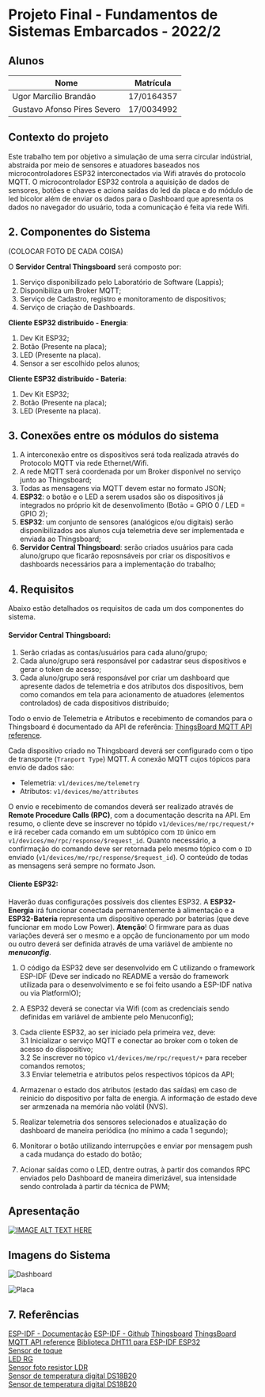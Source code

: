 # Projeto Final - Fundamentos de Sistemas Embarcados - 2022/2


## Alunos

| Nome                          | Matrícula  |
| ----------------------------- | ---------- |
| Ugor Marcílio Brandão         | 17/0164357 |
| Gustavo Afonso Pires Severo   | 17/0034992 |


## Contexto do projeto

Este trabalho tem por objetivo a simulação de uma serra circular indústrial, abstraida por meio de sensores e atuadores baseados nos microcontroladores ESP32 
interconectados via Wifi através do protocolo MQTT. O microcontrolador ESP32 controla a aquisição de dados de sensores, botões e chaves e aciona 
saídas do led da placa e do módulo de led bicolor além de enviar os dados para o Dashboard que apresenta os dados no navegador do usuário, toda a comunicação é feita via rede Wifi.


## 2. Componentes do Sistema

(COLOCAR FOTO DE CADA COISA)


O **Servidor Central Thingsboard** será composto por:
1. Serviço disponibilizado pelo Laboratório de Software (Lappis);
2. Disponibiliza um Broker MQTT;
3. Serviço de Cadastro, registro e monitoramento de dispositivos;
4. Serviço de criação de Dashboards.

**Cliente ESP32 distribuído - Energia**:
1. Dev Kit ESP32;
2. Botão (Presente na placa);
3. LED (Presente na placa).
4. Sensor a ser escolhido pelos alunos;

**Cliente ESP32 distribuído - Bateria**:
1. Dev Kit ESP32;
2. Botão (Presente na placa);
3. LED (Presente na placa).

## 3. Conexões entre os módulos do sistema

1. A interconexão entre os dispositivos será toda realizada através do Protocolo MQTT via rede Ethernet/Wifi. 
2. A rede MQTT será coordenada por um Broker disponível no serviço junto ao Thingsboard;
3. Todas as mensagens via MQTT devem estar no formato JSON;
4. **ESP32**: o botão e o LED a serem usados são os dispositivos já integrados no próprio kit de desenvolimento (Botão = GPIO 0 / LED = GPIO 2);
5. **ESP32**: um conjunto de sensores (analógicos e/ou digitais) serão disponibilizados aos alunos cuja telemetria deve ser implementada e enviada ao Thingsboard;
6. **Servidor Central Thingsboard**: serão criados usuários para cada aluno/grupo que ficarão reposnsáveis por criar os dispositivos e dashboards necessários para a implementação do trabalho;

## 4. Requisitos

Abaixo estão detalhados os requisitos de cada um dos componentes do sistema.

#### **Servidor Central Thingsboard**:
1. Serão criadas as contas/usuários para cada aluno/grupo;
2. Cada aluno/grupo será responsável por cadastrar seus dispositivos e gerar o token de acesso;
3. Cada aluno/grupo será responsável por criar um dashboard que apresente dados de telemetria e dos atributos dos dispositivos, bem como comandos em tela para acionamento de atuadores (elementos controlados) de cada dispositivos distribuído;

Todo o envio de Telemetria e Atributos e recebimento de comandos para o Thingsboard é documentado da API de referência: [ThingsBoard MQTT API reference](https://thingsboard.io/docs/reference/mqtt-api/). 

Cada dispositivo criado no Thingsboard deverá ser configurado com o tipo de transporte (`Tranport Type`) MQTT. A conexão MQTT cujos tópicos para envio de dados são:

- Telemetria: `v1/devices/me/telemetry`
- Atributos: `v1/devices/me/attributes`

O envio e recebimento de comandos deverá ser realizado através de **Remote Procedure Calls (RPC)**, com a documentação descrita na API. Em resumo, o cliente deve se inscrever no tópido `v1/devices/me/rpc/request/+` e irá receber cada comando em um subtópico com `ID` único em `v1/devices/me/rpc/response/$request_id`. Quanto necessário, a confirmação do comando deve ser retornada pelo mesmo tópico com o `ID` enviado (`v1/devices/me/rpc/response/$request_id`). O conteúdo de todas as mensagens será sempre no formato Json.

#### **Cliente ESP32**:

Haverão duas configurações possíveis dos clientes ESP32. A **ESP32-Energia** irá funcionar conectada permanentemente à alimentação e a **ESP32-Bateria** representa um dispositivo operado por baterias (que deve funcionar em modo Low Power). **Atenção**! O firmware para as duas variações deverá ser o mesmo e a opção de funcionamento por um modo ou outro deverá ser definida através de uma variável de ambiente no ***menuconfig***.

1. O código da ESP32 deve ser desenvolvido em C utilizando o framework ESP-IDF (Deve ser indicado no README a versão do framework utilizada para o desenvolvimento e se foi feito usando a ESP-IDF nativa ou via PlatformIO);
2. A ESP32 deverá se conectar via Wifi (com as credenciais sendo definidas em variável de ambiente pelo Menuconfig);
3. Cada cliente ESP32, ao ser iniciado pela primeira vez, deve:  
    3.1 Inicializar o serviço MQTT e conectar ao broker com o token de acesso do dispositivo;  
    3.2 Se inscrever no tópico `v1/devices/me/rpc/request/+` para receber comandos remotos;  
    3.3 Enviar telemetria e atributos pelos respectivos tópicos da API;  

4. Armazenar o estado dos atributos (estado das saídas) em caso de reinicio do dispositivo por falta de energia. A informação de estado deve ser armzenada na memória não volátil (NVS).
5. Realizar telemetria dos sensores selecionados e atualização do dashboard de maneira periódica (no mínimo a cada 1 segundo);
6. Monitorar o botão utilizando interrupções e enviar por mensagem push a cada mudança do estado do botão;
7. Acionar saídas como o LED, dentre outras, à partir dos comandos RPC enviados pelo Dashboard de maneira dimerizável, sua intensidade sendo controlada à partir da técnica de PWM;

## Apresentação

[![IMAGE ALT TEXT HERE](imagens/menu_principal.png)](https://youtu.be/4v6FVHhwNKY)


## Imagens do Sistema

![Dashboard](imagens/dashboard.png)

![Placa](imagens/placa.png)

## 7. Referências

[ESP-IDF - Documentação](https://docs.espressif.com/projects/esp-idf/en/latest/esp32/)
[ESP-IDF - Github](https://github.com/espressif/esp-idf)
[Thingsboard](https://thingsboard.io)
[ThingsBoard MQTT API reference](https://thingsboard.io/docs/reference/mqtt-api/)
[Biblioteca DHT11 para ESP-IDF ESP32](https://github.com/0nism/esp32-DHT11)  
[Sensor de toque](https://blogmasterwalkershop.com.br/arduino/como-usar-com-arduino-sensor-detector-de-toque-ky-036)  
[LED RG](https://www.criandorobocomarduino.com/2014/07/como-usar-e-testar-o-led-bicolor-com.html)  
[Sensor foto resistor LDR](https://portal.vidadesilicio.com.br/sensor-de-luz-com-ldr/)     
[Sensor de temperatura digital DS18B20](https://www.curtocircuito.com.br/blog/Categoria%20Arduino/como-utilizar-o-ds18b20)  
[Sensor de temperatura digital DS18B20](https://github.com/DavidAntliff/esp32-ds18b20-example)  

